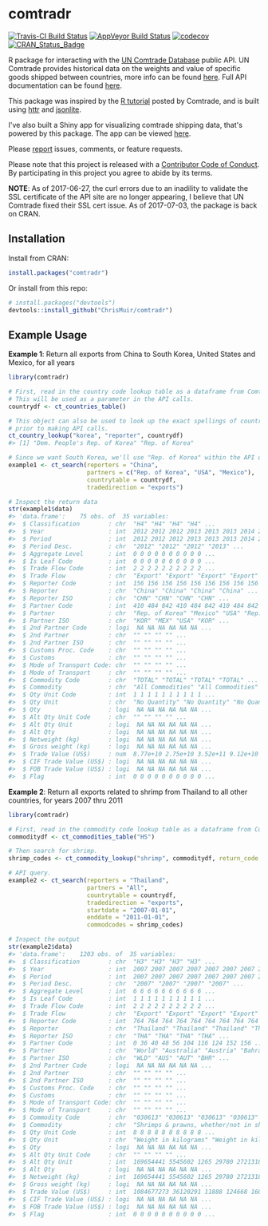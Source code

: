 
<!-- README.md is generated from README.Rmd. Please edit that file -->
comtradr
========

[![Travis-CI Build Status](https://travis-ci.org/ChrisMuir/comtradr.svg?branch=master)](https://travis-ci.org/ChrisMuir/comtradr) [![AppVeyor Build Status](https://ci.appveyor.com/api/projects/status/github/ChrisMuir/comtradr?branch=master&svg=true)](https://ci.appveyor.com/project/ChrisMuir/comtradr) [![codecov](https://codecov.io/github/ChrisMuir/comtradr/branch/master/graphs/badge.svg)](https://codecov.io/github/ChrisMuir/comtradr) [![CRAN\_Status\_Badge](http://www.r-pkg.org/badges/version/comtradr)](http://cran.r-project.org/package=comtradr)

R package for interacting with the [UN Comtrade Database](https://comtrade.un.org/data/) public API. UN Comtrade provides historical data on the weights and value of specific goods shipped between countries, more info can be found [here](https://comtrade.un.org/). Full API documentation can be found [here](https://comtrade.un.org/data/doc/api/).

This package was inspired by the [R tutorial](https://comtrade.un.org/data/Doc/api/ex/r) posted by Comtrade, and is built using [httr](https://CRAN.R-project.org/package=httr) and [jsonlite](https://CRAN.R-project.org/package=jsonlite).

I've also built a Shiny app for visualizing comtrade shipping data, that's powered by this package. The app can be viewed [here](https://chrismuir.shinyapps.io/comtrade_plot_shinyapp/).

Please [report](https://github.com/ChrisMuir/comtradr/issues) issues, comments, or feature requests.

Please note that this project is released with a [Contributor Code of Conduct](CONDUCT.md). By participating in this project you agree to abide by its terms.

**NOTE**: As of 2017-06-27, the curl errors due to an inadility to validate the SSL certificate of the API site are no longer appearing, I believe that UN Comtrade fixed their SSL cert issue. As of 2017-07-03, the package is back on CRAN.

Installation
------------

Install from CRAN:

``` r
install.packages("comtradr")
```

Or install from this repo:

``` r
# install.packages("devtools")
devtools::install_github("ChrisMuir/comtradr")
```

Example Usage
-------------

**Example 1**: Return all exports from China to South Korea, United States and Mexico, for all years

``` r
library(comtradr)

# First, read in the country code lookup table as a dataframe from Comtrade. 
# This will be used as a parameter in the API calls.
countrydf <- ct_countries_table()

# This object can also be used to look up the exact spellings of countries 
# prior to making API calls.
ct_country_lookup("korea", "reporter", countrydf)
#> [1] "Dem. People's Rep. of Korea" "Rep. of Korea"

# Since we want South Korea, we'll use "Rep. of Korea" within the API query.
example1 <- ct_search(reporters = "China", 
                      partners = c("Rep. of Korea", "USA", "Mexico"), 
                      countrytable = countrydf, 
                      tradedirection = "exports")

# Inspect the return data
str(example1$data)
#> 'data.frame':    75 obs. of  35 variables:
#>  $ Classification        : chr  "H4" "H4" "H4" "H4" ...
#>  $ Year                  : int  2012 2012 2012 2013 2013 2013 2014 2014 2014 2015 ...
#>  $ Period                : int  2012 2012 2012 2013 2013 2013 2014 2014 2014 2015 ...
#>  $ Period Desc.          : chr  "2012" "2012" "2012" "2013" ...
#>  $ Aggregate Level       : int  0 0 0 0 0 0 0 0 0 0 ...
#>  $ Is Leaf Code          : int  0 0 0 0 0 0 0 0 0 0 ...
#>  $ Trade Flow Code       : int  2 2 2 2 2 2 2 2 2 2 ...
#>  $ Trade Flow            : chr  "Export" "Export" "Export" "Export" ...
#>  $ Reporter Code         : int  156 156 156 156 156 156 156 156 156 156 ...
#>  $ Reporter              : chr  "China" "China" "China" "China" ...
#>  $ Reporter ISO          : chr  "CHN" "CHN" "CHN" "CHN" ...
#>  $ Partner Code          : int  410 484 842 410 484 842 410 484 842 410 ...
#>  $ Partner               : chr  "Rep. of Korea" "Mexico" "USA" "Rep. of Korea" ...
#>  $ Partner ISO           : chr  "KOR" "MEX" "USA" "KOR" ...
#>  $ 2nd Partner Code      : logi  NA NA NA NA NA NA ...
#>  $ 2nd Partner           : chr  "" "" "" "" ...
#>  $ 2nd Partner ISO       : chr  "" "" "" "" ...
#>  $ Customs Proc. Code    : chr  "" "" "" "" ...
#>  $ Customs               : chr  "" "" "" "" ...
#>  $ Mode of Transport Code: chr  "" "" "" "" ...
#>  $ Mode of Transport     : chr  "" "" "" "" ...
#>  $ Commodity Code        : chr  "TOTAL" "TOTAL" "TOTAL" "TOTAL" ...
#>  $ Commodity             : chr  "All Commodities" "All Commodities" "All Commodities" "All Commodities" ...
#>  $ Qty Unit Code         : int  1 1 1 1 1 1 1 1 1 1 ...
#>  $ Qty Unit              : chr  "No Quantity" "No Quantity" "No Quantity" "No Quantity" ...
#>  $ Qty                   : logi  NA NA NA NA NA NA ...
#>  $ Alt Qty Unit Code     : chr  "" "" "" "" ...
#>  $ Alt Qty Unit          : logi  NA NA NA NA NA NA ...
#>  $ Alt Qty               : logi  NA NA NA NA NA NA ...
#>  $ Netweight (kg)        : logi  NA NA NA NA NA NA ...
#>  $ Gross weight (kg)     : logi  NA NA NA NA NA NA ...
#>  $ Trade Value (US$)     : num  8.77e+10 2.75e+10 3.52e+11 9.12e+10 2.90e+10 ...
#>  $ CIF Trade Value (US$) : logi  NA NA NA NA NA NA ...
#>  $ FOB Trade Value (US$) : logi  NA NA NA NA NA NA ...
#>  $ Flag                  : int  0 0 0 0 0 0 0 0 0 0 ...
```

**Example 2**: Return all exports related to shrimp from Thailand to all other countries, for years 2007 thru 2011

``` r
library(comtradr)

# First, read in the commodity code lookup table as a dataframe from Comtrade.
commoditydf <- ct_commodities_table("HS")

# Then search for shrimp.
shrimp_codes <- ct_commodity_lookup("shrimp", commoditydf, return_code = TRUE, return_char = TRUE)

# API query.
example2 <- ct_search(reporters = "Thailand", 
                      partners = "All", 
                      countrytable = countrydf, 
                      tradedirection = "exports", 
                      startdate = "2007-01-01", 
                      enddate = "2011-01-01", 
                      commodcodes = shrimp_codes)

# Inspect the output
str(example2$data)
#> 'data.frame':    1203 obs. of  35 variables:
#>  $ Classification        : chr  "H3" "H3" "H3" "H3" ...
#>  $ Year                  : int  2007 2007 2007 2007 2007 2007 2007 2007 2007 2007 ...
#>  $ Period                : int  2007 2007 2007 2007 2007 2007 2007 2007 2007 2007 ...
#>  $ Period Desc.          : chr  "2007" "2007" "2007" "2007" ...
#>  $ Aggregate Level       : int  6 6 6 6 6 6 6 6 6 6 ...
#>  $ Is Leaf Code          : int  1 1 1 1 1 1 1 1 1 1 ...
#>  $ Trade Flow Code       : int  2 2 2 2 2 2 2 2 2 2 ...
#>  $ Trade Flow            : chr  "Export" "Export" "Export" "Export" ...
#>  $ Reporter Code         : int  764 764 764 764 764 764 764 764 764 764 ...
#>  $ Reporter              : chr  "Thailand" "Thailand" "Thailand" "Thailand" ...
#>  $ Reporter ISO          : chr  "THA" "THA" "THA" "THA" ...
#>  $ Partner Code          : int  0 36 40 48 56 104 116 124 152 156 ...
#>  $ Partner               : chr  "World" "Australia" "Austria" "Bahrain" ...
#>  $ Partner ISO           : chr  "WLD" "AUS" "AUT" "BHR" ...
#>  $ 2nd Partner Code      : logi  NA NA NA NA NA NA ...
#>  $ 2nd Partner           : chr  "" "" "" "" ...
#>  $ 2nd Partner ISO       : chr  "" "" "" "" ...
#>  $ Customs Proc. Code    : chr  "" "" "" "" ...
#>  $ Customs               : chr  "" "" "" "" ...
#>  $ Mode of Transport Code: chr  "" "" "" "" ...
#>  $ Mode of Transport     : chr  "" "" "" "" ...
#>  $ Commodity Code        : chr  "030613" "030613" "030613" "030613" ...
#>  $ Commodity             : chr  "Shrimps & prawns, whether/not in shell, frozen" "Shrimps & prawns, whether/not in shell, frozen" "Shrimps & prawns, whether/not in shell, frozen" "Shrimps & prawns, whether/not in shell, frozen" ...
#>  $ Qty Unit Code         : int  8 8 8 8 8 8 8 8 8 8 ...
#>  $ Qty Unit              : chr  "Weight in kilograms" "Weight in kilograms" "Weight in kilograms" "Weight in kilograms" ...
#>  $ Qty                   : logi  NA NA NA NA NA NA ...
#>  $ Alt Qty Unit Code     : chr  "" "" "" "" ...
#>  $ Alt Qty Unit          : int  169654441 5545602 1265 29780 2721318 750 8510 13088545 4930 3410678 ...
#>  $ Alt Qty               : logi  NA NA NA NA NA NA ...
#>  $ Netweight (kg)        : int  169654441 5545602 1265 29780 2721318 750 8510 13088545 4930 3410678 ...
#>  $ Gross weight (kg)     : logi  NA NA NA NA NA NA ...
#>  $ Trade Value (US$)     : int  1084677273 36120291 11888 124668 16061545 4521 74842 77292118 64218 18400152 ...
#>  $ CIF Trade Value (US$) : logi  NA NA NA NA NA NA ...
#>  $ FOB Trade Value (US$) : logi  NA NA NA NA NA NA ...
#>  $ Flag                  : int  0 0 0 0 0 0 0 0 0 0 ...
```
